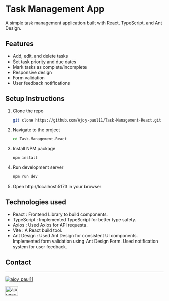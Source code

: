 # Task Management App

A simple task management application built with React, TypeScript, and Ant Design.

## Features

- Add, edit, and delete tasks
- Set task priority and due dates
- Mark tasks as complete/incomplete
- Responsive design
- Form validation
- User feedback notifications

## Setup Instructions

1. Clone the repo
   ```sh
   git clone https://github.com/Ajoy-paul11/Task-Management-React.git
   ```
2. Navigate to the project
   ```sh
   cd Task-Management-React
   ```
3. Install NPM package
   ```sh
   npm install
   ```
4. Run development server

   ```sh
   npm run dev
   ```

5. Open http://localhost:5173 in your browser

## Technologies used

- React : Frontend Library to build components.
- TypeScript : Implemented TypeScript for better type safety.
- Axios : Used Axios for API requests.
- Vite : A React build tool.
- Ant Design : Used Ant Design for consistent UI components. Implemented form validation using Ant Design Form. Used notification system for user feedback.

## Contact

---

<p align="left"> <a href="https://twitter.com/ajoy_paul11" target="blank"><img src="https://img.shields.io/twitter/follow/ajoy_paul11?logo=twitter&style=for-the-badge" alt="ajoy_paul11" /></a> </p>

<a href="https://linkedin.com/in/ajoypaul" target="blank"><img align="center" src="https://raw.githubusercontent.com/rahuldkjain/github-profile-readme-generator/master/src/images/icons/Social/linked-in-alt.svg" alt="ajoypaul" height="30" width="40" /></a>
